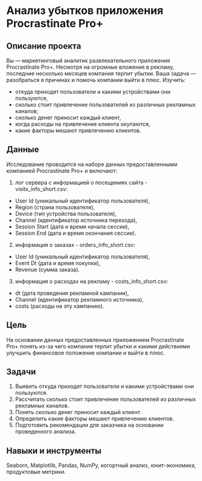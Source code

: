 # Анализ убытков приложения Procrastinate Pro+

## Описание проекта
Вы — маркетинговый аналитик развлекательного приложения Procrastinate Pro+. Несмотря на огромные вложения в рекламу, последние несколько месяцев компания терпит убытки. Ваша задача — разобраться в причинах и помочь компании выйти в плюс.
Изучить:
- откуда приходят пользователи и какими устройствами они пользуются,
- сколько стоит привлечение пользователей из различных рекламных каналов;
- сколько денег приносит каждый клиент,
- когда расходы на привлечение клиента окупаются,
- какие факторы мешают привлечению клиентов.

## Данные
Исследование проводится на наборе данных предоставленными компанией Procrastinate Pro+ и включают:  

1. лог сервера с информацией о посещениях сайта - visits_info_short.csv:
- User Id (уникальный идентификатор пользователя),
- Region (страна пользователя),
- Device (тип устройства пользователя),
- Channel (идентификатор источника перехода),
- Session Start (дата и время начала сессии),
- Session End (дата и время окончания сессии).  

2. информация о заказах - orders_info_short.csv:
- User Id (уникальный идентификатор пользователя),
- Event Dt (дата и время покупки),
- Revenue (сумма заказа).  

3. информация о расходах на рекламу - costs_info_short.csv:
- dt (дата проведения рекламной кампании),
- Channel (идентификатор рекламного источника),
- costs (расходы на эту кампанию).  


## Цель
На основании данных предоставленных приложением Procrastinate Pro+ понять из-за чего компания терпит убытки и какими действиями улучшить финансовое положение компании и выйти в плюс.

## Задачи
1. Выявить откуда приходят пользователи и какими устройствами они пользуются.
2. Рассчитать сколько стоит привлечение пользователей из различных рекламных каналов.
3. Понять сколько денег приносит каждый клиент.
4. Определить какие факторы мешают привлечению клиентов.
5. Подготовить рекомендации для заказчика на основании проведенного анализа.  

## Навыки и инструменты
Seaborn, Matplotlib, Pandas, NumPy, когортный анализ, юнит-экономика, продуктовые метрики.
